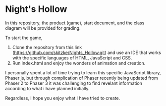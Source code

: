 # Night's Hollow
In this repository, the product (game), start document, and the class diagram will be provided for grading.

To start the game, 
1. Clone the repository from this link (https://github.com/skitzke/Nights_Hollow.git) and use an IDE that works with the specific languages of HTML, JavaScript and CSS.
2. Run index.html and enjoy the wonders of animation and creation.

I personally spent a lot of time trying to learn this specific JavaScript library, Phaser js, but through complication of Phaser recently being updated from Phaser 2 to Phaser 3 it was challenging to find revelant information according to what i have planned initially.

Regardless, I hope you enjoy what I have tried to create.
